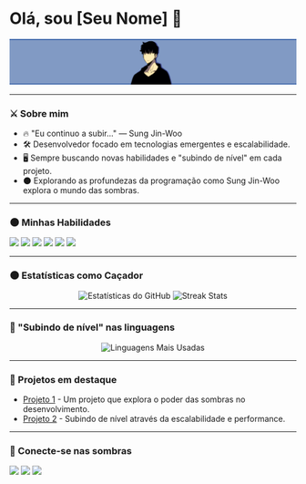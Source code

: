
# Olá, sou [Seu Nome] 👋

<img src="https://raw.githubusercontent.com/GabrielLucre/GabrielLucre/main/sung-jin-woo-banner.png" alt="Banner de Sung Jin-Woo" />

---

### ⚔️ Sobre mim

- 🔥 "Eu continuo a subir..." — Sung Jin-Woo
- 🛠️ Desenvolvedor focado em tecnologias emergentes e escalabilidade.
- 🖥️ Sempre buscando novas habilidades e "subindo de nível" em cada projeto.
- 🌑 Explorando as profundezas da programação como Sung Jin-Woo explora o mundo das sombras.

---

### 🌑 Minhas Habilidades

<p align="left">
  <img src="https://img.shields.io/badge/-HTML5-E34F26?style=for-the-badge&logo=html5&logoColor=white"/>
  <img src="https://img.shields.io/badge/-CSS3-1572B6?style=for-the-badge&logo=css3"/>
  <img src="https://img.shields.io/badge/-JavaScript-F7DF1E?style=for-the-badge&logo=javascript&logoColor=black"/>
  <img src="https://img.shields.io/badge/-Node.js-339933?style=for-the-badge&logo=node.js&logoColor=white"/>
  <img src="https://img.shields.io/badge/-React-61DAFB?style=for-the-badge&logo=react&logoColor=black"/>
  <img src="https://img.shields.io/badge/-Python-3776AB?style=for-the-badge&logo=python&logoColor=white"/>
</p>

---

### 🌑 Estatísticas como Caçador

<p align="center">
  <img src="https://github-readme-stats.vercel.app/api?username=SeuUsuario&show_icons=true&theme=dark&hide_border=true&icon_color=purple&title_color=purple" alt="Estatísticas do GitHub" width="400"/>
  <img src="https://github-readme-streak-stats.herokuapp.com/?user=SeuUsuario&theme=dark&hide_border=true&stroke=purple" alt="Streak Stats" width="400"/>
</p>

---

### 🧬 "Subindo de nível" nas linguagens

<p align="center">
  <img src="https://github-readme-stats.vercel.app/api/top-langs/?username=SeuUsuario&layout=compact&theme=dark&title_color=purple&hide_border=true" alt="Linguagens Mais Usadas" width="400"/>
</p>

---

### 🌟 Projetos em destaque

- [Projeto 1](https://github.com/SeuUsuario/Projeto1) - Um projeto que explora o poder das sombras no desenvolvimento.
- [Projeto 2](https://github.com/SeuUsuario/Projeto2) - Subindo de nível através da escalabilidade e performance.

---

### 🌌 Conecte-se nas sombras

<p align="left">
  <a href="https://www.linkedin.com/in/SeuPerfil/"><img src="https://img.shields.io/badge/-LinkedIn-%230077B5?style=for-the-badge&logo=linkedin&logoColor=white"/></a>
  <a href="https://twitter.com/SeuUsuario"><img src="https://img.shields.io/badge/-Twitter-%231DA1F2?style=for-the-badge&logo=twitter&logoColor=white"/></a>
  <a href="https://seuwebsite.com"><img src="https://img.shields.io/badge/-Website-%23000000?style=for-the-badge&logo=vercel&logoColor=white"/></a>
</p>
